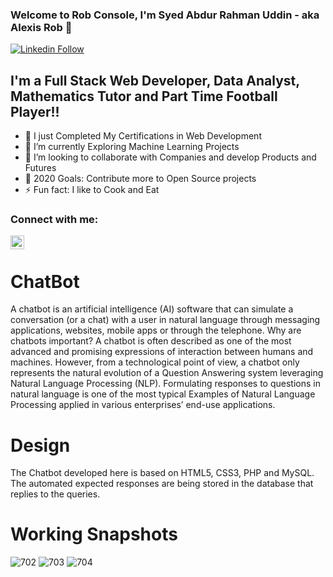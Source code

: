 ### Welcome to Rob Console, I'm Syed Abdur Rahman Uddin - aka Alexis Rob 👋


[![Linkedin Follow](https://img.shields.io/twitter/follow/SyedRahman?color=1DA1F2&logo=linkedin&style=for-the-badge)](https://www.linkedin.com/in/syed-rahman-061795167/)

## I'm a Full Stack Web Developer, Data Analyst, Mathematics Tutor and Part Time Football Player!!

- 🔭 I just Completed My Certifications in Web Development
- 🌱 I’m currently Exploring Machine Learning Projects
- 👯 I’m looking to collaborate with Companies and develop Products and Futures
- 🥅 2020 Goals: Contribute more to Open Source projects
- ⚡ Fun fact: I like to Cook and Eat


### Connect with me:



[<img align="left"  width="22px" src="https://cdn.jsdelivr.net/npm/simple-icons@v3/icons/linkedin.svg" />][linkedin]


<br />


[linkedin]: https://www.linkedin.com/in/syed-rahman-061795167/

# ChatBot
A chatbot is an artificial intelligence (AI) software that can simulate a conversation (or a chat) with a user in natural language through messaging applications, websites, mobile apps or through the telephone. Why are chatbots important? A chatbot is often described as one of the most advanced and promising expressions of interaction between humans and machines. However, from a technological point of view, a chatbot only represents the natural evolution of a Question Answering system leveraging Natural Language Processing (NLP). Formulating responses to questions in natural language is one of the most typical Examples of Natural Language Processing applied in various enterprises’ end-use applications.

# Design
The Chatbot developed here is based on HTML5, CSS3, PHP and MySQL. The automated expected responses are being stored in the database that replies to the queries.

# Working Snapshots
![702](https://user-images.githubusercontent.com/57063763/99853786-9ee1d600-2ba9-11eb-874c-3394e842759c.png)
![703](https://user-images.githubusercontent.com/57063763/99853787-a0130300-2ba9-11eb-8aaa-16a37fa861ec.png)
![704](https://user-images.githubusercontent.com/57063763/99853789-a0ab9980-2ba9-11eb-9d1b-7a54e966770b.png)







